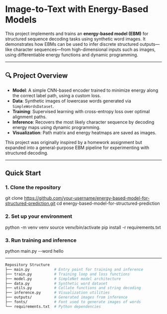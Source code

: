 # Image-to-Text with Energy-Based Models

This project implements and trains an **energy-based model (EBM)** for structured sequence decoding tasks using synthetic word images. It demonstrates how EBMs can be used to infer discrete structured outputs—like character sequences—from high-dimensional inputs such as images, using differentiable energy functions and dynamic programming.

---

## 🔍 Project Overview

- **Model**: A simple CNN-based encoder trained to minimize energy along the correct label path, using a custom loss.
- **Data**: Synthetic images of lowercase words generated via `SimpleWordsDataset`.
- **Training**: Supervised learning with cross-entropy loss over optimal alignment paths.
- **Inference**: Recovers the most likely character sequence by decoding energy maps using dynamic programming.
- **Visualization**: Path matrix and energy heatmaps are saved as images.

This project was originally inspired by a homework assignment but expanded into a general-purpose EBM pipeline for experimenting with structured decoding.

---

## Quick Start

### 1. Clone the repository
git clone https://github.com/your-username/energy-based-model-for-structured-prediction.git
cd energy-based-model-for-structured-prediction

### 2. Set up your environment
python -m venv venv
source venv/bin/activate
pip install -r requirements.txt

### 3. Run training and inference
python main.py --word hello 

---
```bash
Repository Structure
├── main.py           # Entry point for training and inference
├── train.py          # Training loop and loss functions
├── model.py          # SimpleNet model architecture
├── data.py           # Synthetic word dataset
├── utils.py          # Collate functions and string decoding
├── inference.py      # Visualization utilities
├── outputs/          # Generated images from inference
├── fonts/            # Font used to generate images of words
└── requirements.txt  # Python dependencies
```
